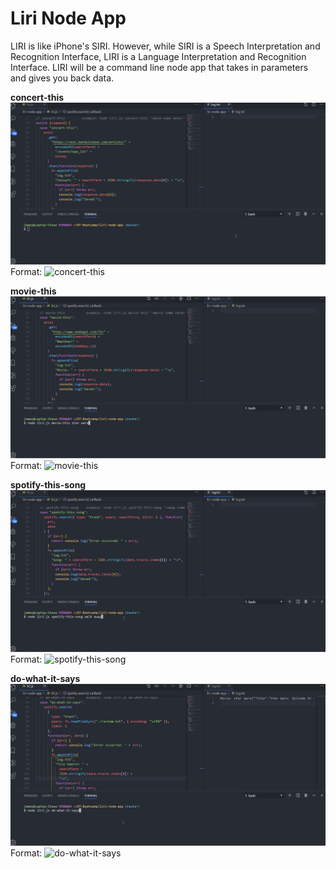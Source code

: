 # Liri Node App

LIRI is like iPhone's SIRI. However, while SIRI is a Speech Interpretation and Recognition Interface, LIRI is a Language Interpretation and Recognition Interface. LIRI will be a command line node app that takes in parameters and gives you back data.

**concert-this**
![concert-this](./images/concert-this.gif)
Format: ![concert-this](url)

**movie-this**
![movie-this](./images/movie-this.gif)
Format: ![movie-this](url)

**spotify-this-song**
![spotify-this-song](./images/spotify-this-song.gif)
Format: ![spotify-this-song](url)

**do-what-it-says**
![do-what-it-says](./images/do-what-it-says.gif)
Format: ![do-what-it-says](url)
